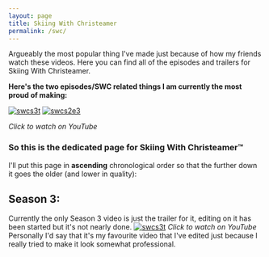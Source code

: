 ```yaml
---
layout: page
title: Skiing With Christeamer
permalink: /swc/
---
```


Argueably the most popular thing I've made just because of how my friends watch these videos. Here you can find all of the episodes and trailers for Skiing With Christeamer.

**Here's the two episodes/SWC related things I am currently the most proud of making:**

[![swcs3t](https://i.imgur.com/OmuCV2G.jpg)](https://youtu.be/h8uz0BFf-X8 "Season 3 Trailer :)")
[![swcs2e3](https://i.imgur.com/tLJNfbg.jpg)](https://youtu.be/ISDvy8Jw2Hk "Season 2 Episode 2 :)")

*Click to watch on YouTube*

### So this is the dedicated page for Skiing With Christeamer™

I'll put this page in **ascending** chronological order so that the further down it goes the older (and lower in quality):
## Season 3:
Currently the only Season 3 video is just the trailer for it, editing on it has been started but it's not nearly done.
[![swcs3t](https://i.imgur.com/OmuCV2G.jpg)](https://youtu.be/h8uz0BFf-X8 "Season 3 Trailer :)")
*Click to watch on YouTube*
Personally I'd say that it's my favourite video that I've edited just because I really tried to make it look somewhat professional.
